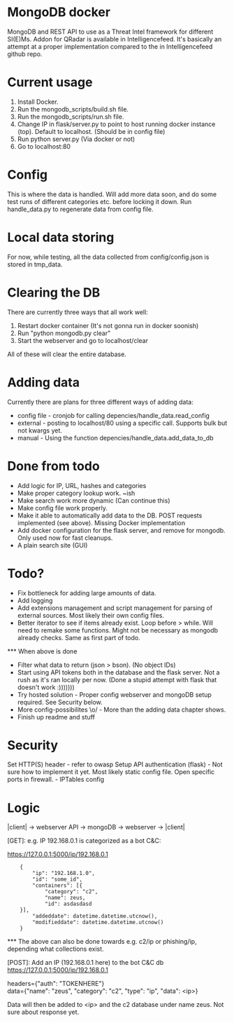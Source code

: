 # MongoDB docker
MongoDB and REST API to use as a Threat Intel framework for different SI(E)Ms. Addon for QRadar is available in Intelligencefeed. It's basically an attempt at a proper implementation compared to the in Intelligencefeed github repo.

# Current usage
1. Install Docker.
2. Run the mongodb\_scripts/build.sh file.
3. Run the mongodb\_scripts/run.sh file.
4. Change IP in flask/server.py to point to host running docker instance (top). Default to localhost. (Should be in config file)
5. Run python server.py (Via docker or not) 
6. Go to localhost:80

# Config
This is where the data is handled. Will add more data soon, and do some test runs of different categories etc. before locking it down. Run handle\_data.py to regenerate data from config file.

# Local data storing
For now, while testing, all the data collected from config/config.json is stored in tmp\_data.

# Clearing the DB
There are currently three ways that all work well:
1. Restart docker container (It's not gonna run in docker soonish)
2. Run "python mongodb.py clear"
3. Start the webserver and go to localhost/clear

All of these will clear the entire database. 

# Adding data
Currently there are plans for three different ways of adding data:
* config file  	- cronjob for calling depencies/handle\_data.read\_config
* external 		- posting to localhost/80 using a specific call. Supports bulk but not kwargs yet.
* manual		- Using the function depencies/handle\_data.add\_data\_to\_db

# Done from todo
* Add logic for IP, URL, hashes and categories 
* Make proper category lookup work. ~ish
* Make search work more dynamic (Can continue this)
* Make config file work properly.
* Make it able to automatically add data to the DB. POST requests implemented (see above). Missing Docker implementation
* Add docker configuration for the flask server, and remove for mongodb. Only used now for fast cleanups.
* A plain search site (GUI) 

# Todo? 
* Fix bottleneck for adding large amounts of data. 
* Add logging
* Add extensions management and script management for parsing of external sources. Most likely their own config files.
* Better iterator to see if items already exist. Loop before > while. Will need to remake some functions. Might not be necessary as mongodb already checks. Same as first part of todo.

*** When above is done
* Filter what data to return (json > bson). (No object IDs)
* Start using API tokens both in the database and the flask server. Not a rush as it's ran locally per now. (Done a stupid attempt with flask that doesn't work :)))))))
* Try hosted solution - Proper config webserver and mongoDB setup required. See Security below.
* More config-possibilites \o/ - More than the adding data chapter shows.
* Finish up readme and stuff

# Security
Set HTTP(S) header 				 - refer to owasp
Setup API authentication (flask) - Not sure how to implement it yet. Most likely static config file.
Open specific ports in firewall. - IPTables config

# Logic
|client| -> webserver API -> mongoDB -> webserver -> |client|

[GET]:
e.g. IP 192.168.0.1 is categorized as a bot C&C:

https://127.0.0.1:5000/ip/192.168.0.1

        {
            "ip": "192.168.1.0",
            "id": "some_id",
            "containers": [{
				"category": "c2", 
				"name": zeus, 			
				"id": asdasdasd			
	    }],
            "addeddate": datetime.datetime.utcnow(),
            "modifieddate": datetime.datetime.utcnow()
        }

*** The above can also be done towards e.g. c2/ip or phishing/ip, depending what collections exist.

[POST]:
Add an IP (192.168.0.1 here) to the bot C&C db
https://127.0.0.1:5000/ip/192.168.0.1

headers={"auth": "TOKENHERE"}<br>
data={"name": "zeus", "category": "c2", "type": "ip", "data": \<ip\>}<br>

Data will then be added to \<ip\> and the c2 database under name zeus.
Not sure about response yet.
